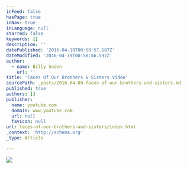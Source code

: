 ```yaml
---
inFeed: false
hasPage: true
inNav: true
inLanguage: null
starred: false
keywords: []
description: ''
datePublished: '2016-04-19T00:58:57.187Z'
dateModified: '2016-04-19T00:58:56.597Z'
author:
  - name: Billy Soden
    url: ''
title: 'Faces Of Our Brothers & Sisters Video'
sourcePath: _posts/2016-04-09-faces-of-our-brothers-and-sisters.md
published: true
authors: []
publisher:
  name: youtube.com
  domain: www.youtube.com
  url: null
  favicon: null
url: faces-of-our-brothers-and-sisters/index.html
_context: 'http://schema.org'
_type: Article

---
```

![](https://s3-us-west-2.amazonaws.com/the-grid-img/p/6eb0ae321f8549c401942af0b0ec185b0088d57f.jpg)